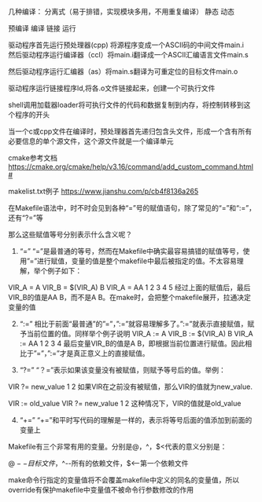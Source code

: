 几种编译： 分离式（易于排错，实现模块多用，不用重复编译）  静态  动态

预编译 编译 链接 运行

驱动程序首先运行预处理器(cpp) 将源程序变成一个ASCII码的中间文件main.i<br>
然后驱动程序运行编译器（ccl）将main.i翻译成一个ASCII汇编语言文件main.s<br>

然后驱动程序运行汇编器（as）将main.s翻译为可重定位的目标文件main.o<br>

驱动程序运行链接程序ld,将各.o文件链接起来，创建一个可执行文件<br>

shell调用加载器loader将可执行文件的代码和数据复制到内存，将控制转移到这个程序的开头<br>

当一个c或cpp文件在编译时，预处理器首先递归包含头文件，形成一个含有所有必要信息的单个源文件，这个源文件就是一个编译单元





cmake参考文档 https://cmake.org/cmake/help/v3.16/command/add_custom_command.html#

makelist.txt例子 https://www.jianshu.com/p/cb4f8136a265

在Makefile语法中，时不时会见到各种“=”号的赋值语句，除了常见的“=”和“:=”，还有“?=”等

那么这些赋值等号分别表示什么含义呢？

1. “=”
“=”是最普通的等号，然而在Makefile中确实最容易搞错的赋值等号，使用”=”进行赋值，变量的值是整个makefile中最后被指定的值。不太容易理解，举个例子如下：

VIR_A = A
VIR_B = $(VIR_A) B
VIR_A = AA
1
2
3
4
5
经过上面的赋值后，最后VIR_B的值是AA B，而不是A B。在make时，会把整个makefile展开，拉通决定变量的值

2. “:=”
相比于前面“最普通”的”=”，”:=”就容易理解多了。”:=”就表示直接赋值，赋予当前位置的值。同样举个例子说明
VIR_A := A
VIR_B := $(VIR_A) B
VIR_A := AA
1
2
3
4
最后变量VIR_B的值是A B，即根据当前位置进行赋值。因此相比于”=”，”:=”才是真正意义上的直接赋值。

3. “?=”
“？=”表示如果该变量没有被赋值，则赋予等号后的值。举例：

VIR ?= new_value
1
2
如果VIR在之前没有被赋值，那么VIR的值就为new_value.

VIR := old_value
VIR ?= new_value
1
2
这种情况下，VIR的值就是old_value

4. “+=”
“+=”和平时写代码的理解是一样的，表示将等号后面的值添加到前面的变量上



Makefile有三个非常有用的变量。分别是$@，$^，$<代表的意义分别是：

$@--目标文件，$^--所有的依赖文件，$<--第一个依赖文件

make命令行指定的变量值将不会覆盖makefile中定义的同名的变量值，所以override有保护makefile中变量值不被命令行参数修改的作用






